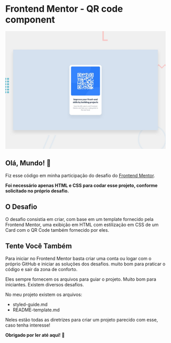 # Frontend Mentor - QR code component

![Design preview for the QR code component coding challenge](./design/desktop-preview.jpg)

## Olá, Mundo! 👋

Fiz esse código em minha participação do desafio do [Frontend Mentor](https://www.frontendmentor.io).

**Foi necessário apenas HTML e CSS para codar esse projeto, conforme solicitado no próprio desafio.**

## O Desafio

O desafio consistia em criar, com base em um template fornecido pela Frontend Mentor, uma exibição em HTML com estilização em CSS de um Card com o QR Code também fornecido por eles.

## Tente Você Também

Para iniciar no Frontend Mentor basta criar uma conta ou logar com o próprio GitHub e iniciar as soluções dos desafios. muito bom para praticar o código e sair da zona de conforto.

Eles sempre fornecem os arquivos para guiar o projeto. Muito bom para iniciantes. Existem diversos desafios.

No meu projeto existem os arquivos:

- styled-guide.md
- README-template.md

Neles estão todas as diretrizes para criar um projeto parecido com esse, caso tenha interesse!

**Obrigado por ler até aqui!** 🚀
